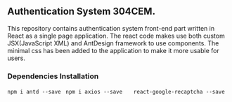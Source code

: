 ## Authentication System 304CEM. 
This repository contains authentication system front-end part written in React as a single page application. The react code makes use both custom JSX(JavaScript XML) and AntDesign framework to use components. The minimal css has been added to the application to make it more usable for users.


### Dependencies Installation

   ```npm i antd --save ```
   ```npm i axios --save   ```
   ```react-google-recaptcha --save```
             


